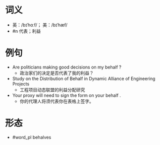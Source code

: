 # 词义
- 英：/bɪˈhɑːf/； 美：/bɪˈhæf/
- #n 代表；利益
# 例句
- Are politicians making good decisions on my behalf ?
	- 政治家们的决定是否代表了我的利益？
- Study on the Distribution of Behalf in Dynamic Alliance of Engineering Projects
	- 工程项目动态联盟的利益分配研究
- Your proxy will need to sign the form on your behalf .
	- 你的代理人将须代表你在表格上签字。
# 形态
- #word_pl behalves
